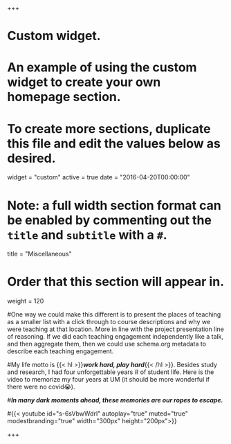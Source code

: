 +++
# Custom widget.
# An example of using the custom widget to create your own homepage section.
# To create more sections, duplicate this file and edit the values below as desired.
widget = "custom"
active = true
date = "2016-04-20T00:00:00"

# Note: a full width section format can be enabled by commenting out the `title` and `subtitle` with a `#`.
title = "Miscellaneous"

# Order that this section will appear in.
weight = 120

#One way we could make this different is to present the places of teaching as a smaller list with a click through to course descriptions and why we were teaching at that location. More in line with the project presentation line of reasoning. If we did each teaching engagement independently like a talk, and then aggregate them, then we could use schema.org metadata to describe each teaching engagement.

#My life motto is {{< hl >}}_**work hard, play hard**_{{< /hl >}}. Besides study and research, I had four unforgettable years # of student life. Here is the video to memorize my four years at UM (it should be more wonderful if there were no covid:sob:).

#_**In many dark moments ahead, these memories are our ropes to escape.**_

#{{< youtube id="s-6sVbwWdrI" autoplay="true" muted="true" modestbranding="true" width="300px" height="200px">}}


+++

<!-- 3D globe -->

<script type="text/javascript" src="//rf.revolvermaps.com/0/0/6.js?i=5j9hy2nqa4u&amp;m=0&amp;c=0006ff&amp;cr1=ff0000&amp;f=georgia&amp;l=0" async="async"></script>

